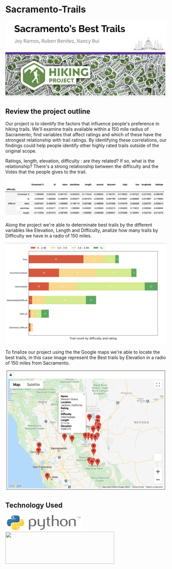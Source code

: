 # Sacramento-Trails
![1-Logo](Images/cover_page.png)

## Review the project outline
Our project is to identify the factors that influence people's preference in hiking trails. We'll examine trails available within a 150 mile radius of Sacramento; find variables that affect ratings and which of these have the strongest relationship with trail ratings.
By identifying these correlations, our findings could help people identify other highly rated trails outside of the original scope.

Ratings, length, elevation, difficulty : are they related? If so, what is the relationship?
There's a strong relationship between the difficulty and the Votes that the people gives to the trail.

![2](Images/corr_by_difficulty.png)

Along the project we're able to determinate best trails by the different variables like Elevation, Length and Difficulty, analize how many trails by Difficulty we have in a radio of 150 miles.

![3](Images/trails_count.png)

To finalize our project using the the Google maps we're able to locate the best trails, in this case image represent the Best trails by Elevation in a radio of 150 miles from Sacramento.

![3](Images/By_elevation.png)

## Technology Used

<img src="https://raw.githubusercontent.com/david880110/tech-logo/master/python%20logo.png" width="240" height="50"/>

<img src="https://www.consoleconnect.com/wp-content/uploads/2018/11/googleConsole.svg" width="340" height="100"/>
